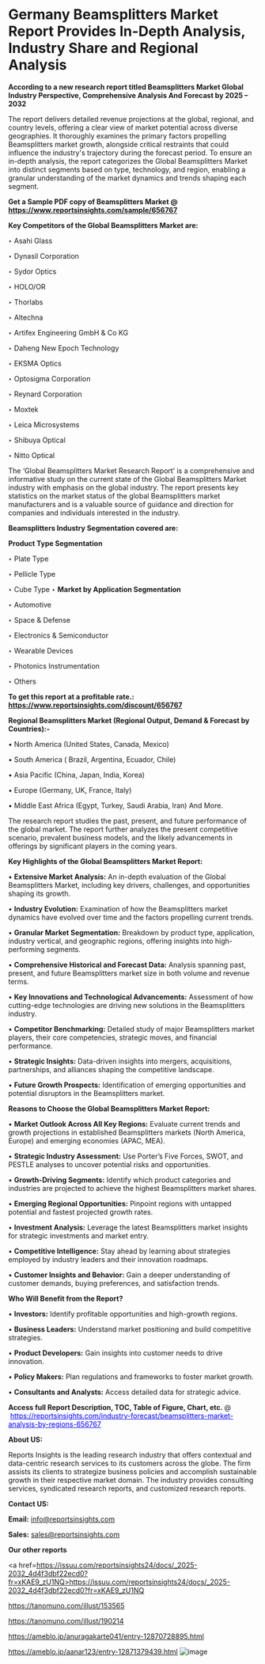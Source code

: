 # Germany Beamsplitters Market Report Provides In-Depth Analysis, Industry Share and Regional Analysis

<strong>According to a new research report titled Beamsplitters Market Global Industry Perspective, Comprehensive Analysis And Forecast by 2025 – 2032</strong>

The report delivers detailed revenue projections at the global, regional, and country levels, offering a clear view of market potential across diverse geographies. It thoroughly examines the primary factors propelling Beamsplitters market growth, alongside critical restraints that could influence the industry's trajectory during the forecast period. To ensure an in-depth analysis, the report categorizes the Global Beamsplitters Market into distinct segments based on type, technology, and region, enabling a granular understanding of the market dynamics and trends shaping each segment.

<strong>Get a Sample PDF copy of Beamsplitters Market </strong><strong>@<a href=https://www.reportsinsights.com/sample/656767 style=color:#0000ff;> https://www.reportsinsights.com/sample/656767</a></strong></font>

<strong>Key Competitors of the Global Beamsplitters Market are:</strong>

‣ Asahi Glass

‣ Dynasil Corporation

‣ Sydor Optics

‣ HOLO/OR

‣ Thorlabs

‣ Altechna

‣ Artifex Engineering GmbH & Co KG

‣ Daheng New Epoch Technology

‣ EKSMA Optics

‣ Optosigma Corporation

‣ Reynard Corporation

‣ Moxtek

‣ Leica Microsystems

‣ Shibuya Optical

‣ Nitto Optical

The ‘Global Beamsplitters Market Research Report’ is a comprehensive and informative study on the current state of the Global Beamsplitters Market industry with emphasis on the global industry. The report presents key statistics on the market status of the global Beamsplitters market manufacturers and is a valuable source of guidance and direction for companies and individuals interested in the industry.

<strong>Beamsplitters Industry Segmentation covered are:</strong>

<strong>Product Type Segmentation</strong>

‣ Plate Type

‣ Pellicle Type

‣ Cube Type
‣ 
<strong>Market by Application Segmentation</strong>

‣ Automotive

‣ Space & Defense

‣ Electronics & Semiconductor

‣ Wearable Devices

‣ Photonics Instrumentation

‣ Others

<strong>To get this report at a profitable rate.: <a href=https://www.reportsinsights.com/discount/656767 style=color:#0000ff;>https://www.reportsinsights.com/discount/656767</a></strong></font>

<strong>Regional Beamsplitters Market (Regional Output, Demand &amp; Forecast by Countries):-</strong>

• North America (United States, Canada, Mexico)

• South America ( Brazil, Argentina, Ecuador, Chile)

• Asia Pacific (China, Japan, India, Korea)

• Europe (Germany, UK, France, Italy)

• Middle East Africa (Egypt, Turkey, Saudi Arabia, Iran) And More.

The research report studies the past, present, and future performance of the global market. The report further analyzes the present competitive scenario, prevalent business models, and the likely advancements in offerings by significant players in the coming years.

<strong>Key Highlights of the Global Beamsplitters Market Report:</strong>

• <strong>Extensive Market Analysis:</strong> An in-depth evaluation of the Global Beamsplitters Market, including key drivers, challenges, and opportunities shaping its growth.

• <strong>Industry Evolution:</strong> Examination of how the Beamsplitters market dynamics have evolved over time and the factors propelling current trends.

• <strong>Granular Market Segmentation:</strong> Breakdown by product type, application, industry vertical, and geographic regions, offering insights into high-performing segments.

• <strong>Comprehensive Historical and Forecast Data:</strong> Analysis spanning past, present, and future Beamsplitters market size in both volume and revenue terms.

• <strong>Key Innovations and Technological Advancements:</strong> Assessment of how cutting-edge technologies are driving new solutions in the Beamsplitters industry.

• <strong>Competitor Benchmarking:</strong> Detailed study of major Beamsplitters market players, their core competencies, strategic moves, and financial performance.

• <strong>Strategic Insights:</strong> Data-driven insights into mergers, acquisitions, partnerships, and alliances shaping the competitive landscape.

• <strong>Future Growth Prospects:</strong> Identification of emerging opportunities and potential disruptors in the Beamsplitters market.

<strong>Reasons to Choose the Global Beamsplitters Market Report:</strong>

• <strong>Market Outlook Across All Key Regions:</strong> Evaluate current trends and growth projections in established Beamsplitters markets (North America, Europe) and emerging economies (APAC, MEA).

• <strong>Strategic Industry Assessment:</strong> Use Porter’s Five Forces, SWOT, and PESTLE analyses to uncover potential risks and opportunities.

• <strong>Growth-Driving Segments:</strong> Identify which product categories and industries are projected to achieve the highest Beamsplitters market shares.

• <strong>Emerging Regional Opportunities:</strong> Pinpoint regions with untapped potential and fastest projected growth rates.

• <strong>Investment Analysis:</strong> Leverage the latest Beamsplitters market insights for strategic investments and market entry.

• <strong>Competitive Intelligence:</strong> Stay ahead by learning about strategies employed by industry leaders and their innovation roadmaps.

• <strong>Customer Insights and Behavior:</strong> Gain a deeper understanding of customer demands, buying preferences, and satisfaction trends.

<strong>Who Will Benefit from the Report?</strong>

• <strong>Investors:</strong> Identify profitable opportunities and high-growth regions.

• <strong>Business Leaders:</strong> Understand market positioning and build competitive strategies.

• <strong>Product Developers:</strong> Gain insights into customer needs to drive innovation.

• <strong>Policy Makers:</strong> Plan regulations and frameworks to foster market growth.

• <strong>Consultants and Analysts:</strong> Access detailed data for strategic advice.
</ul>
<strong>Access full Report Description, TOC, Table of Figure, Chart, etc. </strong>@  <a href=https://reportsinsights.com/industry-forecast/beamsplitters-market-analysis-by-regions-656767 style=color:#0000ff;>https://reportsinsights.com/industry-forecast/beamsplitters-market-analysis-by-regions-656767</a></font>

<strong><strong>About US</strong>:</strong>

Reports Insights is the leading research industry that offers contextual and data-centric research services to its customers across the globe. The firm assists its clients to strategize business policies and accomplish sustainable growth in their respective market domain. The industry provides consulting services, syndicated research reports, and customized research reports.

<strong>Contact US:</strong>

<p class=""""><b>Email:</b> <a href=mailto:info@reportsinsights.com>info@reportsinsights.com</a></p>
<p class=""""><b>Sales:</b> <a href=mailto:sales@reportsinsights.com>sales@reportsinsights.com</a></p>

<strong>Our other reports</strong>

<a href=https://issuu.com/reportsinsights24/docs/_2025-2032_4d4f3dbf22ecd0?fr=xKAE9_zU1NQ>https://issuu.com/reportsinsights24/docs/_2025-2032_4d4f3dbf22ecd0?fr=xKAE9_zU1NQ</a>

<a href=https://tanomuno.com/illust/153565>https://tanomuno.com/illust/153565</a>

<a href=https://tanomuno.com/illust/190214>https://tanomuno.com/illust/190214</a>

<a href=https://ameblo.jp/anuragakarte041/entry-12870728895.html>https://ameblo.jp/anuragakarte041/entry-12870728895.html</a>

<a href=https://ameblo.jp/aanar123/entry-12871379439.html>https://ameblo.jp/aanar123/entry-12871379439.html</a>
![image](https://github.com/user-attachments/assets/d8af5069-8f5d-4057-9d60-f68bcc3e0707)
